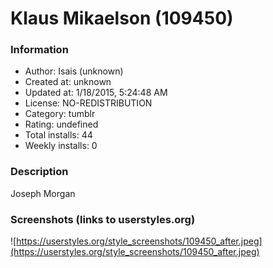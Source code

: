 # Klaus Mikaelson (109450)

### Information
- Author: Isais (unknown)
- Created at: unknown
- Updated at: 1/18/2015, 5:24:48 AM
- License: NO-REDISTRIBUTION
- Category: tumblr
- Rating: undefined
- Total installs: 44
- Weekly installs: 0


### Description
Joseph Morgan


### Screenshots (links to userstyles.org)
![https://userstyles.org/style_screenshots/109450_after.jpeg](https://userstyles.org/style_screenshots/109450_after.jpeg)


